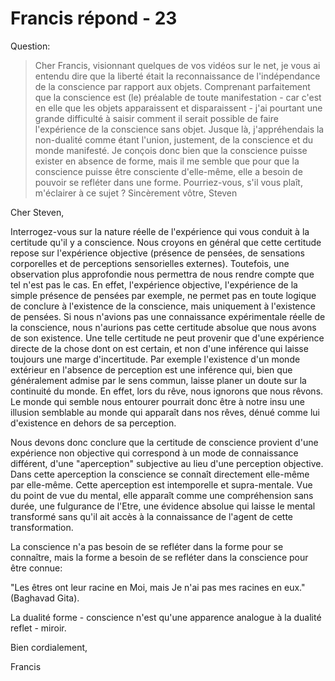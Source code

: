 # Francis répond - 23

Question:

>Cher Francis, visionnant quelques de vos vidéos sur le net, je vous ai entendu dire que la liberté était la reconnaissance de l'indépendance de la conscience par rapport aux objets. Comprenant parfaitement que la conscience est (le) préalable de toute manifestation - car c'est en elle que les objets apparaissent et disparaissent - j'ai pourtant une grande difficulté à saisir comment il serait possible de faire l'expérience de la conscience sans objet. Jusque là, j'appréhendais la non-dualité comme étant l'union, justement, de la conscience et du monde manifesté. Je conçois donc bien que la conscience puisse exister en absence de forme, mais il me semble que pour que la conscience puisse être consciente d'elle-même, elle a besoin de pouvoir se refléter dans une forme. Pourriez-vous, s'il vous plaît, m'éclairer à ce sujet ? Sincèrement vôtre, Steven

Cher Steven,

Interrogez-vous sur la nature réelle de l'expérience qui vous conduit à la certitude qu'il y a conscience. Nous croyons en général que cette certitude repose sur l'expérience objective (présence de pensées, de sensations corporelles et de perceptions sensorielles externes). Toutefois, une observation plus approfondie nous permettra de nous rendre compte que tel n'est pas le cas. En effet, l'expérience objective, l'expérience de la simple présence de pensées par exemple, ne permet pas en toute logique de conclure à l'existence de la conscience, mais uniquement à l'existence de pensées. Si nous n'avions pas une connaissance expérimentale réelle de la conscience, nous n'aurions pas cette certitude absolue que nous avons de son existence. Une telle certitude ne peut provenir que d'une expérience directe de la chose dont on est certain, et non d'une inférence qui laisse toujours une marge d'incertitude. Par exemple l'existence d'un monde extérieur en l'absence de perception est une inférence qui, bien que généralement admise par le sens commun, laisse planer un doute sur la continuité du monde. En effet, lors du rêve, nous ignorons que nous rêvons. Le monde qui semble nous entourer pourrait donc être à notre insu une illusion semblable au monde qui apparaît dans nos rêves, dénué comme lui d'existence en dehors de sa perception.

Nous devons donc conclure que la certitude de conscience provient d'une expérience non objective qui correspond à un mode de connaissance différent, d'une "aperception" subjective au lieu d'une perception objective. Dans cette aperception la conscience se connaît directement elle-même par elle-même. Cette aperception est intemporelle et supra-mentale. Vue du point de vue du mental, elle apparaît comme une compréhension sans durée, une fulgurance de l'Etre, une évidence absolue qui laisse le mental transformé sans qu'il ait accès à la connaissance de l'agent de cette transformation.

La conscience n'a pas besoin de se refléter dans la forme pour se connaître, mais la forme a besoin de se refléter dans la conscience pour être connue:

"Les êtres ont leur racine en Moi, mais Je n'ai pas mes racines en eux." (Baghavad Gita).

La dualité forme - conscience n'est qu'une apparence analogue à la dualité reflet - miroir.

Bien cordialement,

Francis

